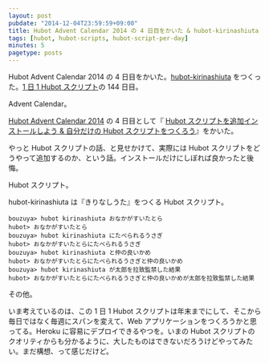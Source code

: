 ```yaml
---
layout: post
pubdate: "2014-12-04T23:59:59+09:00"
title: Hubot Advent Calendar 2014 の 4 日目をかいた & hubot-kirinashiuta をつくった
tags: [hubot, hubot-scripts, hubot-script-per-day]
minutes: 5
pagetype: posts
---
```

Hubot Advent Calendar 2014 の 4 日目をかいた。[hubot-kirinashiuta][gh:bouzuya/hubot-kirinashiuta] をつくった。[1 日 1 Hubot スクリプト][hubot-script-per-day]の 144 日目。

Advent Calendar。

[Hubot Advent Calendar 2014][hubot-adventar-2014] の 4 日目として『 [Hubot スクリプトを追加インストールしよう & 自分だけの Hubot スクリプトをつくろう][hubot-adventar-2014-4]』をかいた。

やっと Hubot スクリプトの話、と見せかけて、実際には Hubot スクリプトをどうやって追加するのか、という話。インストールだけにしぼれば良かったと後悔。

Hubot スクリプト。

hubot-kirinashiuta は『きりなしうた』をつくる Hubot スクリプト。

    bouzuya> hubot kirinashiuta おなかがすいたとら
    hubot> おなかがすいたとら
    bouzuya> hubot kirinashiuta にたべられるうさぎ
    hubot> おなかがすいたとらにたべられるうさぎ
    bouzuya> hubot kirinashiuta と仲の良いかめ
    hubot> おなかがすいたとらにたべられるうさぎと仲の良いかめ
    bouzuya> hubot kirinashiuta が太郎を拉致監禁した結果
    hubot> おなかがすいたとらにたべられるうさぎと仲の良いかめが太郎を拉致監禁した結果

その他。

いま考えているのは、この 1 日 1 Hubot スクリプトは年末までにして、そこから毎日ではなく毎週にスパンを変えて、Web アプリケーションをつくろうかと思ってる。Heroku に容易にデプロイできるやつを。いまの Hubot スクリプトのクオリティからも分かるように、大したものはできないだろうけどやってみたい。まだ構想、って感じだけど。

[hubot-adventar-2014]: http://www.adventar.org/calendars/384
[hubot-adventar-2014-1]: http://qiita.com/bouzuya/items/c7d0ad80c357aab6b696
[hubot-adventar-2014-2]: http://qiita.com/bouzuya/items/11c0c6da2b3ad54b827f
[hubot-adventar-2014-3]: http://qiita.com/bouzuya/items/2a200c9e8a45e2478bc2
[hubot-adventar-2014-4]: http://qiita.com/bouzuya/items/4c0206d72ff22ade9339
[hubot-script-per-day]: http://blog.bouzuya.net/posts?tags=hubot-script-per-day
[gh:bouzuya/hubot-kirinashiuta]: https://github.com/bouzuya/hubot-kirinashiuta

